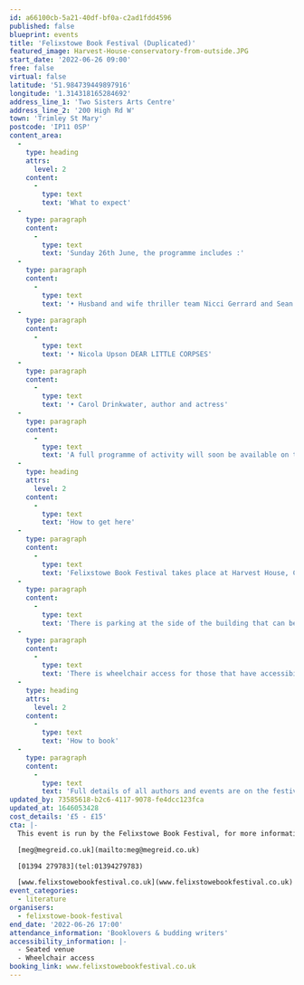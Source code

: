 ```yaml
---
id: a66100cb-5a21-40df-bf0a-c2ad1fdd4596
published: false
blueprint: events
title: 'Felixstowe Book Festival (Duplicated)'
featured_image: Harvest-House-conservatory-from-outside.JPG
start_date: '2022-06-26 09:00'
free: false
virtual: false
latitude: '51.984739449897916'
longitude: '1.314318165284692'
address_line_1: 'Two Sisters Arts Centre'
address_line_2: '200 High Rd W'
town: 'Trimley St Mary'
postcode: 'IP11 0SP'
content_area:
  -
    type: heading
    attrs:
      level: 2
    content:
      -
        type: text
        text: 'What to expect'
  -
    type: paragraph
    content:
      -
        type: text
        text: 'Sunday 26th June, the programme includes :'
  -
    type: paragraph
    content:
      -
        type: text
        text: '• Husband and wife thriller team Nicci Gerrard and Sean French, who write as Nicci Gerrard THE UNHEARD'
  -
    type: paragraph
    content:
      -
        type: text
        text: '• Nicola Upson DEAR LITTLE CORPSES'
  -
    type: paragraph
    content:
      -
        type: text
        text: '• Carol Drinkwater, author and actress'
  -
    type: paragraph
    content:
      -
        type: text
        text: 'A full programme of activity will soon be available on the Felixstowe Book Festival website.'
  -
    type: heading
    attrs:
      level: 2
    content:
      -
        type: text
        text: 'How to get here'
  -
    type: paragraph
    content:
      -
        type: text
        text: 'Felixstowe Book Festival takes place at Harvest House, Cobbold Road, IP11 7SP.'
  -
    type: paragraph
    content:
      -
        type: text
        text: 'There is parking at the side of the building that can be accessed through the front drive way.'
  -
    type: paragraph
    content:
      -
        type: text
        text: 'There is wheelchair access for those that have accessibility needs.'
  -
    type: heading
    attrs:
      level: 2
    content:
      -
        type: text
        text: 'How to book'
  -
    type: paragraph
    content:
      -
        type: text
        text: 'Full details of all authors and events are on the festival website www.felixstowebookfestival.co.uk and tickets are available from the New Wolsey Box Office (01473 295900)'
updated_by: 73585618-b2c6-4117-9078-fe4dcc123fca
updated_at: 1646053428
cost_details: '£5 - £15'
cta: |-
  This event is run by the Felixstowe Book Festival, for more information please get in contact via:

  [meg@megreid.co.uk](mailto:meg@megreid.co.uk)

  [01394 279783](tel:01394279783)

  [www.felixstowebookfestival.co.uk](www.felixstowebookfestival.co.uk)
event_categories:
  - literature
organisers:
  - felixstowe-book-festival
end_date: '2022-06-26 17:00'
attendance_information: 'Booklovers & budding writers'
accessibility_information: |-
  - Seated venue
  - Wheelchair access
booking_link: www.felixstowebookfestival.co.uk
---
```

